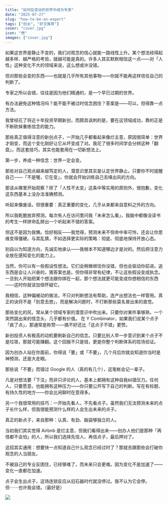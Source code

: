 ```yaml
---
title: "如何在变动的世界中成为专家"
date: "2025-07-27"
slug: "how-to-be-an-expert"
tags: ["创业", "好文推荐"]
cover: "cover.jpg"
icon: "😎"
images: ["cover.jpg"]
---
```

如果这世界是静止不变的，我们对观念的信心就能一路线性上升。某个想法经得起越多样、越严格的考验，就越可能是真的。许多人其实默默相信这一点——对「人性」这种变化不大的领域来说，这么想或许没错。



但对那些会变的东西——也就是几乎所有其他事物——你就不能再这样信任自己的判断了。



专家之所以会错，往往是因为他们精通的，是一个早已过期的世界。



有办法避免这种情况吗？能不能不被过时信念困住？答案是——可以，但得靠一点方法。



我曾经花了将近十年投资早期新创，而颇具讽刺的是，要在这领域成功，靠的正是不断砍掉重练信念的能力。



那些真正值得注意的新创点子，一开始几乎都看起来像烂主意，原因很简单：世界才刚变，而这个变化刚好让它从坏变成了对。我花了很多时间学会分辨这种「翻盘」，而这套技巧，其实也能套用在一切新想法上。



第一步，养成一种信念：世界一定会变。



那些对自己观点越来越笃定的人，潜意识里其实是认定世界静止。只要你不时提醒自己——「不是喔，它在变」，你就会开始训练自己去嗅出风的方向。



那该从哪里开始观察？除了「人性不太变」这条中等实用的原则外，很抱歉，变化这东西基本上没办法准确预测。



听起来像废话，但很重要：真正重要的变化，几乎从来都来自意料之外的方向。



所以我乾脆放弃预测。每次有人在访问里问我「未来怎么看」，我脑中都像没读书的考生一样拼命乱掰出一个听起来不错的答案。



但这不是因为我懒。恰好相反——我觉得，预测未来不但命中率可怜，还会让你思维变得僵硬。与其乱猜，不如选择更实际的策略：彻底、彻底地保持开放心态。



别自以为知道方向，先诚实地承认——我根本不知道哪边才是对的。然后把注意力全放在感知变化的能力上。



当然，你可以有一些假设性想法。它们会稍微绑住你没错，但也会驱动你前进。追东西是会让人兴奋的，猜答案也是。但你得非常有纪律，不让这些假设变成执念。
一旦别人开始把某个想法跟你绑在一起，那个想法就更可能变成你想相信的东西——这时你就该加倍怀疑它。



我相信，这种偏被动的做法，不只对判断想法有帮助，连产出想法也一样管用。真正的诀窍不是「刻意去想」，而是解决问题时，不打断那些莫名冒出来的直觉。



那些变化的风，常从某个领域专家的潜意识中吹出来。只要你对某件事够熟，一个突然跳出来的怪念头，几乎都有价值。
在 Y Combinator，如果我们说某个点子「疯了点」，那通常是称赞——搞不好还比「这点子不错」更赞。



新创投资人有极高的动机要刷新自己的信念。只要比别人早一步意识到某个点子不是垃圾，那就可能赚翻。这个回报不只是钱，更是你整个判断体系的现场验证。



因为创办人站在你面前，你得说「要」或「不要」，几个月后你就会知道你当时是神预测，还是大走眼。



那些说「不要」而错过 Google 的人（真的有几个），这笔帐会记一辈子。



凡是对想法要「下注」而非只评论的人，基本上都拥有这种自我纠错压力。任何人，只要愿意，也能拥有这种压力——你只要公开写下自己的判断。写在有标题、有持久性的地方——你会比闲聊时在意得多。



另一个我很常用的技巧：一开始先看人，不先看点子。虽然我们无法预测未来的点子长什么样，但我很能预测什么样的人会生出未来的点子。



真正的新点子，来自那种：认真、有劲、脑袋够独立的人。



当初我们其实觉得 Airbnb 是烂主意，但我们看得出来——创办人他们是那种「再怪都不会怕」的人，所以我们选择先信人、再信点子，最后押对了。



这招其实通用：想要快一点知道自己什么观念已经过时了？那就去跟那些会打破你观念的人当朋友。



不被自己的专业反困住，已经够难了，而未来只会更难。因为变化不是加速了——变化一直都在加速。



点子会生出点子，这场连锁反应从旧石器时代就没停过。我不认为它会停。
但⋯⋯也许我会错。（最好是）




![](https://prod-files-secure.s3.us-west-2.amazonaws.com/112d0858-5090-4d34-a606-b75eb8d65fd2/46476355-9cf3-4e99-9b7a-3531bc426380/1000202064.png?X-Amz-Algorithm=AWS4-HMAC-SHA256&X-Amz-Content-Sha256=UNSIGNED-PAYLOAD&X-Amz-Credential=ASIAZI2LB466ZLZ2IP7K%2F20250818%2Fus-west-2%2Fs3%2Faws4_request&X-Amz-Date=20250818T153808Z&X-Amz-Expires=3600&X-Amz-Security-Token=IQoJb3JpZ2luX2VjEF8aCXVzLXdlc3QtMiJIMEYCIQDifNqp87AikTZ9tecfUFTBS8LAsCZ6%2BqS4hQ9w99l1gQIhAPVL%2BSOQiyJuR8Y4sWhlMhdnW0omuUTRYBdOBp6%2BHYAhKogECKj%2F%2F%2F%2F%2F%2F%2F%2F%2F%2FwEQABoMNjM3NDIzMTgzODA1IgxJ9vbd0IkHYK4LmmUq3AMiuLAQO93iMohVJ64CdFG3pJc%2B1x3JUgSkrZDZ1V0EXldiPT1WiKExmtvdSsTB9qsLkqtSX%2BiqscwdtVG39gt5KYKhxgM1A9Tvy6UyLZYW%2FGxYwN7ZTzRvf%2F%2BhaGf2moPGlt7sarB9eRDTlvESa2mlaZBBROpccuOb0y1G84cUTvQN1LindS6tANMH3t9ej0ClMnMSQCr1zH7yt0kFJ%2BsBQ%2BlwNm41wT%2Bf%2F%2F7jhlcuDtUrF5AGVEf1IWMjifPl7KPG8OdwHPgGrWzDGESZMYc%2BuPhHG32YaMZi0YD%2BeCY7brS4EZBFmUtDs2yrqwX1iqbsh9UuQ3kGGWOBFbtgtVfa5cS0oEz8Zir%2F9l76ww9aE7oW2ku0ZAhuhgYM1JDxXDalnr3lUVJpDWJNkiyFBneE%2B5s5FYvAATxNCNDZO2dcDoE7RIQ9iG5wuYfdzn8kv%2BzDCinG7kzvjdSkhxuJl4wZVh64aYmeFtPFu4r4Hek2elidm9PR0bq%2BMKq%2FKeB6kM1dzVBbla7TMMcGY1nBY%2BslRSNYXyEsvSvA%2FGE1OKHtSmswP2Qo8alLafjQvxXMSsYdfGfjV7TtRPhjsNfKFR2pWdyVV6daEGAF02agwQICDR3j%2BwxGChNIvwUERjC3h43FBjqkAYzRIleRO%2FFeUGOCHfJkgenbYwZbs%2BV2uYz0c5O4uckzoatagd0tP0vpn9oWwD44Fhev1elI78dz8kgZ9mCtohv6JRT2YX2bUs0d8NXkErB0%2BIC%2BTnrPDbqXiAY7u0NQQ4OlAjhioTU8%2FuewNMqMvp23ZRC6Xyc%2BzUm1KMH7hRpzxUuiiqgrMfpiLz5P9d073eiC%2Bck%2Fiah5PqOCL%2FGjFIza0GZB&X-Amz-Signature=c87e3acb9e46bf7c6b6c870dd21e59eed4a420e8b87679dd658f9f0625ad9327&X-Amz-SignedHeaders=host&x-amz-checksum-mode=ENABLED&x-id=GetObject)

